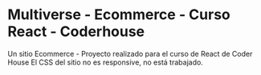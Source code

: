 # Multiverse - Ecommerce - Curso React - Coderhouse

Un sitio Ecommerce - Proyecto realizado para el curso de React de Coder House
El CSS del sitio no es responsive, no está trabajado.

